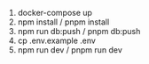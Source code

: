 1. docker-compose up
2. npm install / pnpm install
3. npm run db:push / pnpm db:push
4. cp .env.example .env
5. npm run dev / pnpm run dev